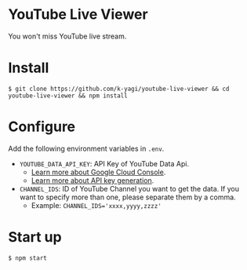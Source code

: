 # YouTube Live Viewer

You won't miss YouTube live stream.

# Install

```
$ git clone https://github.com/k-yagi/youtube-live-viewer && cd youtube-live-viewer && npm install
```

# Configure

Add the following environment variables in `.env`.

- `YOUTUBE_DATA_API_KEY`: API Key of YouTube Data Api.
  - [Learn more about Google Cloud Console](https://developers.google.com/youtube/v3/getting-started?hl=ja#before-you-start).
  - [Learn more about API key generation](https://developers.google.com/youtube/registering_an_application?hl=ja#create_project).
- `CHANNEL_IDS`: ID of YouTube Channel you want to get the data. If you want to specify more than one, please separate them by a comma.
  - Example: `CHANNEL_IDS='xxxx,yyyy,zzzz'`

# Start up

```
$ npm start
```
